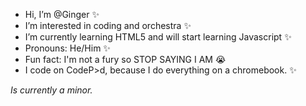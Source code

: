 -  Hi, I’m @Ginger ✨ 
-  I’m interested in coding and orchestra ✨     
-  I’m currently learning HTML5 and will start learning Javascript ✨
-  Pronouns: He/Him ✨
-  Fun fact: I'm not a fury so STOP SAYING I AM 😭
-  I code on CodeP>d, because I do everything on a chromebook. ✨

*Is currently a minor.*
